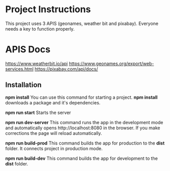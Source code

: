 # Project Instructions

This project uses 3 APIS (geonames, weather bit and pixabay). Everyone needs a key to function properly.

# APIS Docs
<https://www.weatherbit.io/api>
<https://www.geonames.org/export/web-services.html>
<https://pixabay.com/api/docs/>

## Installation

**npm install**
You can use this command for starting a project.
__npm install__ downloads a package and it's dependencies.

**npm run start**
Starts the server

**npm run dev-server**
This command runs the app in the development mode and automatically opens http://localhost:8080 in the browser. If you make corrections the page will reload automatically.

**npm run build-prod**
This command builds the app for production to the __dist__ folder.
It connects project in production mode.

**npm run build-dev**
This command builds the app for development to the __dist__ folder.